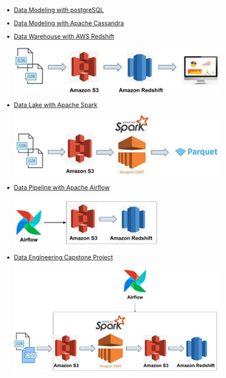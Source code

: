 
- [Data Modeling with postgreSQL](./data_modeling_with_postgres)
- [Data Modeling with Apache Cassandra](./data_modeling_with_apache_cassandra)
- [Data Warehouse with AWS Redshift](./data_warehouse_with_redshift)
  
  <img src="./data_warehouse_with_redshift/architecture.jpg" alt="drawing" width="480"/>

- [Data Lake with Apache Spark](./data_lake_with_spark)
  
  <img src="./data_lake_with_spark/architecture.jpg" alt="drawing" width="480"/>

- [Data Pipeline with Apache Airflow](./data_pipeline_with_airflow)
  
  <img src="./data_pipeline_with_airflow/architecture.jpg" alt="drawing" width="340"/>

- [Data Engineering Capstone Project](./dend_capstone_project)

  <img src="./dend_capstone_project/architecture.jpg" alt="drawing" width="540"/>